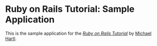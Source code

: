 # Ruby on Rails Tutorial: Sample Application

This is the sample application for
the [*Ruby on Rails Tutorial*](http://railstutorial.org/)
by [Michael Hartl](http://michaelhartl.com/).